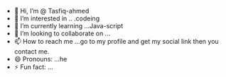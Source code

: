 - 👋 Hi, I’m @ Tasfiq-ahmed
- 👀 I’m interested in .. .codeing
- 🌱 I’m currently learning ...Java-script
- 💞️ I’m looking to collaborate on ...
- 📫 How to reach me ...go to my profile and get my social link then you contact me. 
- 😄 Pronouns: ...he
- ⚡ Fun fact: ...

<!---
Tasfiq-ahmed/Tasfiq-ahmed is a ✨web Developer  ✨ repository because its `README.md` (this file) appears on your GitHub profile.
You can click the Preview link to take a look at your changes.
--->
